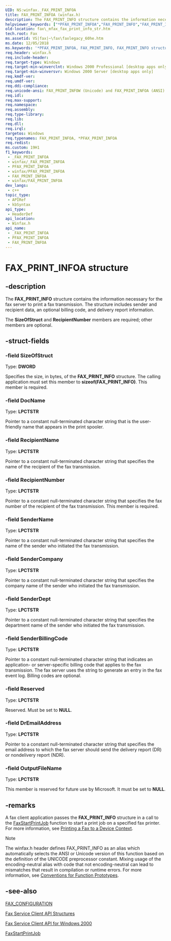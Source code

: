 ```yaml
---
UID: NS:winfax._FAX_PRINT_INFOA
title: FAX_PRINT_INFOA (winfax.h)
description: The FAX_PRINT_INFO structure contains the information necessary for the fax server to print a fax transmission. The structure includes sender and recipient data, an optional billing code, and delivery report information.
helpviewer_keywords: ["*PFAX_PRINT_INFOA","FAX_PRINT_INFO","FAX_PRINT_INFO structure [Fax Service]","FAX_PRINT_INFOA","FAX_PRINT_INFOW","PFAX_PRINT_INFO","PFAX_PRINT_INFO structure pointer [Fax Service]","_mfax_fax_print_info_str","fax._mfax_fax_print_info_str","winfax/FAX_PRINT_INFO","winfax/FAX_PRINT_INFOA","winfax/FAX_PRINT_INFOW","winfax/PFAX_PRINT_INFO"]
old-location: fax\_mfax_fax_print_info_str.htm
tech.root: Fax
ms.assetid: VS|fax|~\fax\faxlegacy_60he.htm
ms.date: 12/05/2018
ms.keywords: '*PFAX_PRINT_INFOA, FAX_PRINT_INFO, FAX_PRINT_INFO structure [Fax Service], FAX_PRINT_INFOA, FAX_PRINT_INFOW, PFAX_PRINT_INFO, PFAX_PRINT_INFO structure pointer [Fax Service], _mfax_fax_print_info_str, fax._mfax_fax_print_info_str, winfax/FAX_PRINT_INFO, winfax/FAX_PRINT_INFOA, winfax/FAX_PRINT_INFOW, winfax/PFAX_PRINT_INFO'
req.header: winfax.h
req.include-header: 
req.target-type: Windows
req.target-min-winverclnt: Windows 2000 Professional [desktop apps only]
req.target-min-winversvr: Windows 2000 Server [desktop apps only]
req.kmdf-ver: 
req.umdf-ver: 
req.ddi-compliance: 
req.unicode-ansi: FAX_PRINT_INFOW (Unicode) and FAX_PRINT_INFOA (ANSI)
req.idl: 
req.max-support: 
req.namespace: 
req.assembly: 
req.type-library: 
req.lib: 
req.dll: 
req.irql: 
targetos: Windows
req.typenames: FAX_PRINT_INFOA, *PFAX_PRINT_INFOA
req.redist: 
ms.custom: 19H1
f1_keywords:
 - _FAX_PRINT_INFOA
 - winfax/_FAX_PRINT_INFOA
 - PFAX_PRINT_INFOA
 - winfax/PFAX_PRINT_INFOA
 - FAX_PRINT_INFOA
 - winfax/FAX_PRINT_INFOA
dev_langs:
 - c++
topic_type:
 - APIRef
 - kbSyntax
api_type:
 - HeaderDef
api_location:
 - Winfax.h
api_name:
 - _FAX_PRINT_INFOA
 - PFAX_PRINT_INFOA
 - FAX_PRINT_INFOA
---
```


# FAX_PRINT_INFOA structure


## -description

The <b>FAX_PRINT_INFO</b> structure contains the information necessary for the fax server to print a fax transmission. The structure includes sender and recipient data, an optional billing code, and delivery report information.

The <b>SizeOfStruct</b> and <b>RecipientNumber</b> members are required; other members are optional.

## -struct-fields

### -field SizeOfStruct

Type: <b>DWORD</b>

Specifies the size, in bytes, of the <b>FAX_PRINT_INFO</b> structure. The calling application must set this member to <b>sizeof(FAX_PRINT_INFO)</b>. This member is required.

### -field DocName

Type: <b>LPCTSTR</b>

Pointer to a constant null-terminated character string that is the user-friendly name that appears in the print spooler.

### -field RecipientName

Type: <b>LPCTSTR</b>

Pointer to a constant null-terminated character string that specifies the name of the recipient of the fax transmission.

### -field RecipientNumber

Type: <b>LPCTSTR</b>

Pointer to a constant null-terminated character string that specifies the fax number of the recipient of the fax transmission. This member is required.

### -field SenderName

Type: <b>LPCTSTR</b>

Pointer to a constant null-terminated character string that specifies the name of the sender who initiated the fax transmission.

### -field SenderCompany

Type: <b>LPCTSTR</b>

Pointer to a constant null-terminated character string that specifies the company name of the sender who initiated the fax transmission.

### -field SenderDept

Type: <b>LPCTSTR</b>

Pointer to a constant null-terminated character string that specifies the department name of the sender who initiated the fax transmission.

### -field SenderBillingCode

Type: <b>LPCTSTR</b>

Pointer to a constant null-terminated character string that indicates an application- or server-specific billing code that applies to the fax transmission. The fax server uses the string to generate an entry in the fax event log. Billing codes are optional.

### -field Reserved

Type: <b>LPCTSTR</b>

Reserved. Must be set to <b>NULL</b>.

### -field DrEmailAddress

Type: <b>LPCTSTR</b>

Pointer to a constant null-terminated character string that specifies the email address to which the fax server should send the delivery report (DR) or nondelivery report (NDR).

### -field OutputFileName

Type: <b>LPCTSTR</b>

This member is reserved for future use by Microsoft. It must be set to <b>NULL</b>.

## -remarks

A fax client application passes the <b>FAX_PRINT_INFO</b> structure in a call to the <a href="/previous-versions/windows/desktop/api/winfax/nf-winfax-faxstartprintjoba">FaxStartPrintJob</a> function to start a print job on a specified fax printer. For more information, see <a href="/previous-versions/windows/desktop/fax/-mfax-printing-a-fax-to-a-device-context">Printing a Fax to a Device Context</a>.





> [!NOTE]
> The winfax.h header defines FAX_PRINT_INFO as an alias which automatically selects the ANSI or Unicode version of this function based on the definition of the UNICODE preprocessor constant. Mixing usage of the encoding-neutral alias with code that not encoding-neutral can lead to mismatches that result in compilation or runtime errors. For more information, see [Conventions for Function Prototypes](/windows/win32/intl/conventions-for-function-prototypes).

## -see-also

<a href="/windows/desktop/api/winfax/ns-winfax-fax_configurationa">FAX_CONFIGURATION</a>



<a href="/previous-versions/windows/desktop/fax/-mfax-fax-service-client-api-structures">Fax Service Client API Structures</a>



<a href="/previous-versions/windows/desktop/fax/-mfax-fax-service-client-api-for-windows-2000">Fax Service Client API for Windows 2000</a>



<a href="/previous-versions/windows/desktop/api/winfax/nf-winfax-faxstartprintjoba">FaxStartPrintJob</a>

